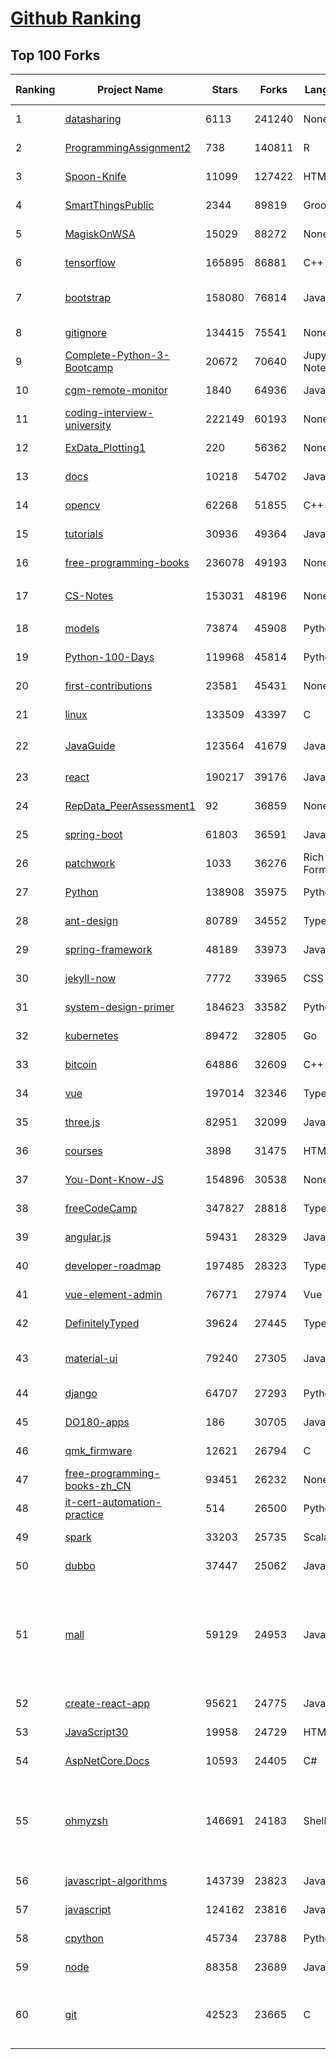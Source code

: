 [Github Ranking](../README.md)
==========

## Top 100 Forks

| Ranking | Project Name | Stars | Forks | Language | Open Issues | Description | Last Commit |
| ------- | ------------ | ----- | ----- | -------- | ----------- | ----------- | ----------- |
| 1 | [datasharing](https://github.com/jtleek/datasharing) | 6113 | 241240 | None | 289 | The Leek group guide to data sharing  | 2022-05-18T04:05:05Z |
| 2 | [ProgrammingAssignment2](https://github.com/rdpeng/ProgrammingAssignment2) | 738 | 140811 | R | 181 | Repository for Programming Assignment 2 for R Programming on Coursera | 2022-06-19T15:48:42Z |
| 3 | [Spoon-Knife](https://github.com/octocat/Spoon-Knife) | 11099 | 127422 | HTML | 1444 | This repo is for demonstration purposes only. | 2022-06-22T01:59:36Z |
| 4 | [SmartThingsPublic](https://github.com/SmartThingsCommunity/SmartThingsPublic) | 2344 | 89819 | Groovy | 58 | SmartThings open-source DeviceTypeHandlers and SmartApps code | 2022-06-21T18:26:47Z |
| 5 | [MagiskOnWSA](https://github.com/LSPosed/MagiskOnWSA) | 15029 | 88272 | None | 2 | Integrate Magisk root and Google Apps (OpenGApps) into WSA (Windows Subsystem for Android) | 2022-06-21T23:57:43Z |
| 6 | [tensorflow](https://github.com/tensorflow/tensorflow) | 165895 | 86881 | C++ | 2090 | An Open Source Machine Learning Framework for Everyone | 2022-06-22T02:43:09Z |
| 7 | [bootstrap](https://github.com/twbs/bootstrap) | 158080 | 76814 | JavaScript | 245 | The most popular HTML, CSS, and JavaScript framework for developing responsive, mobile first projects on the web. | 2022-06-21T14:42:58Z |
| 8 | [gitignore](https://github.com/github/gitignore) | 134415 | 75541 | None | 0 | A collection of useful .gitignore templates | 2022-06-21T13:25:41Z |
| 9 | [Complete-Python-3-Bootcamp](https://github.com/Pierian-Data/Complete-Python-3-Bootcamp) | 20672 | 70640 | Jupyter Notebook | 73 | Course Files for Complete Python 3 Bootcamp Course on Udemy | 2022-06-14T07:28:12Z |
| 10 | [cgm-remote-monitor](https://github.com/nightscout/cgm-remote-monitor) | 1840 | 64936 | JavaScript | 124 | nightscout web monitor | 2022-06-21T06:58:14Z |
| 11 | [coding-interview-university](https://github.com/jwasham/coding-interview-university) | 222149 | 60193 | None | 37 | A complete computer science study plan to become a software engineer. | 2022-06-14T15:45:29Z |
| 12 | [ExData_Plotting1](https://github.com/rdpeng/ExData_Plotting1) | 220 | 56362 | None | 75 | Plotting Assignment 1 for Exploratory Data Analysis | 2022-04-14T20:16:55Z |
| 13 | [docs](https://github.com/github/docs) | 10218 | 54702 | JavaScript | 112 | The open-source repo for docs.github.com | 2022-06-21T23:31:32Z |
| 14 | [opencv](https://github.com/opencv/opencv) | 62268 | 51855 | C++ | 2070 | Open Source Computer Vision Library | 2022-06-22T02:46:45Z |
| 15 | [tutorials](https://github.com/eugenp/tutorials) | 30936 | 49364 | Java | 32 | Just Announced - "Learn Spring Security OAuth":  | 2022-06-21T18:28:58Z |
| 16 | [free-programming-books](https://github.com/EbookFoundation/free-programming-books) | 236078 | 49193 | None | 31 | :books: Freely available programming books | 2022-06-21T21:36:29Z |
| 17 | [CS-Notes](https://github.com/CyC2018/CS-Notes) | 153031 | 48196 | None | 108 | :books: 技术面试必备基础知识、Leetcode、计算机操作系统、计算机网络、系统设计 | 2022-06-01T20:51:08Z |
| 18 | [models](https://github.com/tensorflow/models) | 73874 | 45908 | Python | 1161 | Models and examples built with TensorFlow | 2022-06-22T00:48:45Z |
| 19 | [Python-100-Days](https://github.com/jackfrued/Python-100-Days) | 119968 | 45814 | Python | 467 | Python - 100天从新手到大师 | 2022-06-19T09:58:13Z |
| 20 | [first-contributions](https://github.com/firstcontributions/first-contributions) | 23581 | 45431 | None | 40 | 🚀✨ Help beginners to contribute to open source projects | 2022-06-22T02:47:14Z |
| 21 | [linux](https://github.com/torvalds/linux) | 133509 | 43397 | C | 0 | Linux kernel source tree | 2022-06-21T18:26:35Z |
| 22 | [JavaGuide](https://github.com/Snailclimb/JavaGuide) | 123564 | 41679 | Java | 67 | 「Java学习+面试指南」一份涵盖大部分 Java 程序员所需要掌握的核心知识。准备 Java 面试，首选 JavaGuide！ | 2022-06-21T03:26:22Z |
| 23 | [react](https://github.com/facebook/react) | 190217 | 39176 | JavaScript | 704 | A declarative, efficient, and flexible JavaScript library for building user interfaces. | 2022-06-21T00:48:25Z |
| 24 | [RepData_PeerAssessment1](https://github.com/rdpeng/RepData_PeerAssessment1) | 92 | 36859 | None | 6 | Peer Assessment 1 for Reproducible Research | 2022-04-16T07:45:46Z |
| 25 | [spring-boot](https://github.com/spring-projects/spring-boot) | 61803 | 36591 | Java | 539 | Spring Boot | 2022-06-22T02:10:57Z |
| 26 | [patchwork](https://github.com/jlord/patchwork) | 1033 | 36276 | Rich Text Format | 20 | All the Git-it Workshop completers!  | 2022-06-21T22:45:01Z |
| 27 | [Python](https://github.com/TheAlgorithms/Python) | 138908 | 35975 | Python | 25 | All Algorithms implemented in Python | 2022-06-21T12:47:56Z |
| 28 | [ant-design](https://github.com/ant-design/ant-design) | 80789 | 34552 | TypeScript | 795 | An enterprise-class UI design language and React UI library | 2022-06-22T02:53:58Z |
| 29 | [spring-framework](https://github.com/spring-projects/spring-framework) | 48189 | 33973 | Java | 1182 | Spring Framework | 2022-06-21T17:29:34Z |
| 30 | [jekyll-now](https://github.com/barryclark/jekyll-now) | 7772 | 33965 | CSS | 138 | Build a Jekyll blog in minutes, without touching the command line. | 2022-06-14T22:11:53Z |
| 31 | [system-design-primer](https://github.com/donnemartin/system-design-primer) | 184623 | 33582 | Python | 161 | Learn how to design large-scale systems. Prep for the system design interview.  Includes Anki flashcards. | 2022-06-18T09:39:47Z |
| 32 | [kubernetes](https://github.com/kubernetes/kubernetes) | 89472 | 32805 | Go | 1638 | Production-Grade Container Scheduling and Management | 2022-06-22T02:55:28Z |
| 33 | [bitcoin](https://github.com/bitcoin/bitcoin) | 64886 | 32609 | C++ | 579 | Bitcoin Core integration/staging tree | 2022-06-22T00:56:32Z |
| 34 | [vue](https://github.com/vuejs/vue) | 197014 | 32346 | TypeScript | 327 | 🖖 Vue.js is a progressive, incrementally-adoptable JavaScript framework for building UI on the web. | 2022-06-22T02:23:07Z |
| 35 | [three.js](https://github.com/mrdoob/three.js) | 82951 | 32099 | JavaScript | 343 | JavaScript 3D Library. | 2022-06-22T00:11:37Z |
| 36 | [courses](https://github.com/DataScienceSpecialization/courses) | 3898 | 31475 | HTML | 26 | Course materials for the Data Science Specialization: https://www.coursera.org/specialization/jhudatascience/1 | 2021-03-30T06:51:57Z |
| 37 | [You-Dont-Know-JS](https://github.com/getify/You-Dont-Know-JS) | 154896 | 30538 | None | 82 | A book series on JavaScript. @YDKJS on twitter. | 2022-05-20T02:03:34Z |
| 38 | [freeCodeCamp](https://github.com/freeCodeCamp/freeCodeCamp) | 347827 | 28818 | TypeScript | 145 | freeCodeCamp.org's open-source codebase and curriculum. Learn to code for free. | 2022-06-21T21:56:30Z |
| 39 | [angular.js](https://github.com/angular/angular.js) | 59431 | 28329 | JavaScript | 391 | AngularJS - HTML enhanced for web apps! | 2022-04-12T15:57:22Z |
| 40 | [developer-roadmap](https://github.com/kamranahmedse/developer-roadmap) | 197485 | 28323 | TypeScript | 113 | Roadmap to becoming a developer in 2022 | 2022-06-21T16:57:17Z |
| 41 | [vue-element-admin](https://github.com/PanJiaChen/vue-element-admin) | 76771 | 27974 | Vue | 1108 | :tada: A magical vue admin                                                                https://panjiachen.github.io/vue-element-admin | 2022-06-21T08:46:08Z |
| 42 | [DefinitelyTyped](https://github.com/DefinitelyTyped/DefinitelyTyped) | 39624 | 27445 | TypeScript | 591 | The repository for high quality TypeScript type definitions. | 2022-06-22T02:22:20Z |
| 43 | [material-ui](https://github.com/mui/material-ui) | 79240 | 27305 | JavaScript | 1004 | MUI Core (formerly Material-UI) is the React UI library you always wanted. Follow your own design system, or start with Material Design. | 2022-06-22T00:02:24Z |
| 44 | [django](https://github.com/django/django) | 64707 | 27293 | Python | 0 | The Web framework for perfectionists with deadlines. | 2022-06-22T00:11:03Z |
| 45 | [DO180-apps](https://github.com/RedHatTraining/DO180-apps) | 186 | 30705 | JavaScript | 0 | DO180 Repository for Sample Applications | 2022-06-21T16:16:51Z |
| 46 | [qmk_firmware](https://github.com/qmk/qmk_firmware) | 12621 | 26794 | C | 394 | Open-source keyboard firmware for Atmel AVR and Arm USB families | 2022-06-22T02:24:30Z |
| 47 | [free-programming-books-zh_CN](https://github.com/justjavac/free-programming-books-zh_CN) | 93451 | 26232 | None | 0 | :books: 免费的计算机编程类中文书籍，欢迎投稿 | 2022-06-13T12:26:59Z |
| 48 | [it-cert-automation-practice](https://github.com/google/it-cert-automation-practice) | 514 | 26500 | Python | 51 | Google IT Automation with Python Professional Certificate - Practice files | 2022-06-21T23:09:58Z |
| 49 | [spark](https://github.com/apache/spark) | 33203 | 25735 | Scala | 0 | Apache Spark - A unified analytics engine for large-scale data processing | 2022-06-22T02:56:36Z |
| 50 | [dubbo](https://github.com/apache/dubbo) | 37447 | 25062 | Java | 384 | Apache Dubbo is a high-performance, java based, open source RPC framework. | 2022-06-21T11:58:57Z |
| 51 | [mall](https://github.com/macrozheng/mall) | 59129 | 24953 | Java | 24 | mall项目是一套电商系统，包括前台商城系统及后台管理系统，基于SpringBoot+MyBatis实现，采用Docker容器化部署。 前台商城系统包含首页门户、商品推荐、商品搜索、商品展示、购物车、订单流程、会员中心、客户服务、帮助中心等模块。 后台管理系统包含商品管理、订单管理、会员管理、促销管理、运营管理、内容管理、统计报表、财务管理、权限管理、设置等模块。 | 2022-06-22T01:22:30Z |
| 52 | [create-react-app](https://github.com/facebook/create-react-app) | 95621 | 24775 | JavaScript | 1355 | Set up a modern web app by running one command. | 2022-06-21T13:39:52Z |
| 53 | [JavaScript30](https://github.com/wesbos/JavaScript30) | 19958 | 24729 | HTML | 0 | 30 Day Vanilla JS Challenge | 2022-06-21T03:34:04Z |
| 54 | [AspNetCore.Docs](https://github.com/dotnet/AspNetCore.Docs) | 10593 | 24405 | C# | 501 | Documentation for ASP.NET Core | 2022-06-22T01:45:34Z |
| 55 | [ohmyzsh](https://github.com/ohmyzsh/ohmyzsh) | 146691 | 24183 | Shell | 220 | 🙃   A delightful community-driven (with 2,000+ contributors) framework for managing your zsh configuration. Includes 300+ optional plugins (rails, git, macOS, hub, docker, homebrew, node, php, python, etc), 140+ themes to spice up your morning, and an auto-update tool so that makes it easy to keep up with the latest updates from the community. | 2022-06-20T02:18:31Z |
| 56 | [javascript-algorithms](https://github.com/trekhleb/javascript-algorithms) | 143739 | 23823 | JavaScript | 105 | 📝 Algorithms and data structures implemented in JavaScript with explanations and links to further readings | 2022-06-21T03:56:35Z |
| 57 | [javascript](https://github.com/airbnb/javascript) | 124162 | 23816 | JavaScript | 87 | JavaScript Style Guide | 2022-06-15T06:31:31Z |
| 58 | [cpython](https://github.com/python/cpython) | 45734 | 23788 | Python | 6773 | The Python programming language | 2022-06-22T02:53:23Z |
| 59 | [node](https://github.com/nodejs/node) | 88358 | 23689 | JavaScript | 1267 | Node.js JavaScript runtime :sparkles::turtle::rocket::sparkles: | 2022-06-21T23:51:33Z |
| 60 | [git](https://github.com/git/git) | 42523 | 23665 | C | 0 | Git Source Code Mirror - This is a publish-only repository but pull requests can be turned into patches to the mailing list via GitGitGadget (https://gitgitgadget.github.io/). Please follow Documentation/SubmittingPatches procedure for any of your improvements. | 2022-06-21T21:13:55Z |

